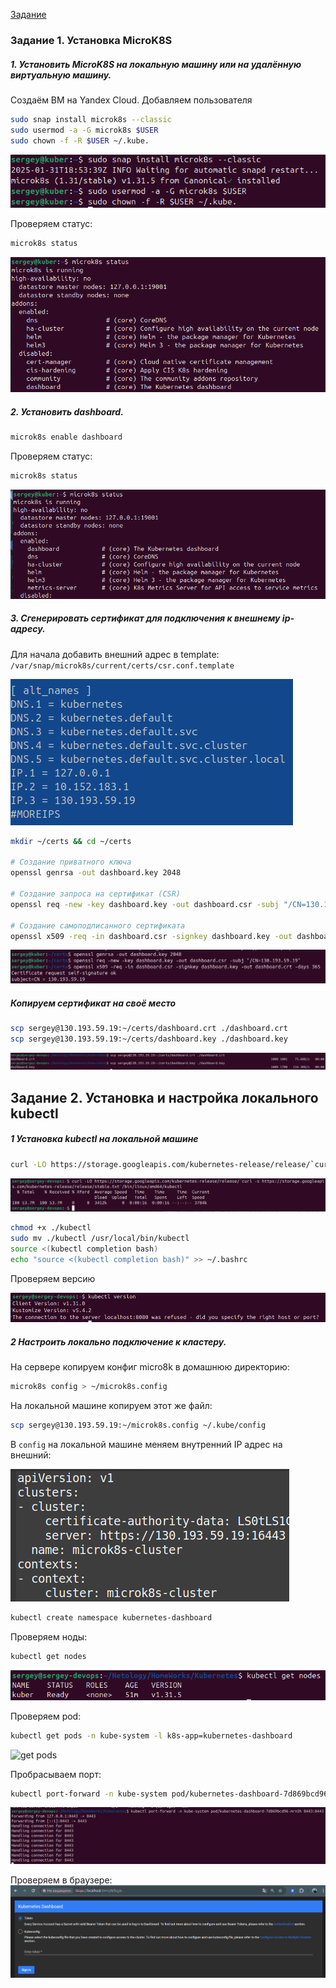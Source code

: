 [Задание](https://github.com/netology-code/kuber-homeworks/blob/main/1.1/1.1.md)

### Задание 1. Установка MicroK8S

##### 1. Установить MicroK8S на локальную машину или на удалённую виртуальную машину.
Создаём ВМ на Yandex Cloud.
Добавляем пользователя

```bash
sudo snap install microk8s --classic
sudo usermod -a -G microk8s $USER
sudo chown -f -R $USER ~/.kube.
```
![install](images/image01.png)

Проверяем статус:
```bash
microk8s status
```
![status](images/image02.png)

##### 2. Установить dashboard.
```bash
microk8s enable dashboard
```
Проверяем статус:
```bash
microk8s status
```
![status](images/image03.png)

##### 3. Сгенерировать сертификат для подключения к внешнему ip-адресу.
Для начала добавить внешний адрес в template:
`/var/snap/microk8s/current/certs/csr.conf.template`

![temlate](images/image08.png)

```bash
mkdir ~/certs && cd ~/certs

# Создание приватного ключа
openssl genrsa -out dashboard.key 2048

# Создание запроса на сертификат (CSR)
openssl req -new -key dashboard.key -out dashboard.csr -subj "/CN=130.193.59.19"

# Создание самоподписанного сертификата
openssl x509 -req -in dashboard.csr -signkey dashboard.key -out dashboard.crt -days 365

```

![cert](images/image04.png)

##### Копируем сертификат на своё место
```bash
scp sergey@130.193.59.19:~/certs/dashboard.crt ./dashboard.crt
scp sergey@130.193.59.19:~/certs/dashboard.key ./dashboard.key
```
![copy certs](images/image05.png)

## Задание 2. Установка и настройка локального kubectl
##### 1 Установка kubectl на локальной машине
```bash
curl -LO https://storage.googleapis.com/kubernetes-release/release/`curl -s https://storage.googleapis.com/kubernetes-release/release/stable.txt`/bin/linux/amd64/kubect
```
![install kubectl](images/image06.png)

```bash
chmod +x ./kubectl
sudo mv ./kubectl /usr/local/bin/kubectl
source <(kubectl completion bash)
echo "source <(kubectl completion bash)" >> ~/.bashrc
```
Проверяем версию  

![kubectl version](images/image07.png)

##### 2 Настроить локально подключение к кластеру.
На сервере копируем конфиг micro8k в домашнюю директорию:
```bash
microk8s config > ~/microk8s.config
```
На локальной машине копируем этот же файл:
```bash
scp sergey@130.193.59.19:~/microk8s.config ~/.kube/config
```
В `config` на локальной машине меняем внутренний IP адрес на внешний:  

![kube config](images/image09.png)

```bash
kubectl create namespace kubernetes-dashboard
```
Проверяем ноды:

```bash
kubectl get nodes
```
![get nodes](image10.png)

Проверяем pod:
```bash
kubectl get pods -n kube-system -l k8s-app=kubernetes-dashboard
```
![get pods](image11.png)

Пробрасываем порт:
```bash
kubectl port-forward -n kube-system pod/kubernetes-dashboard-7d869bcd96-mrn5h 8443:8443
```
![port-forward](image12.png)

Проверяем в браузере:
![browser](image13.png)